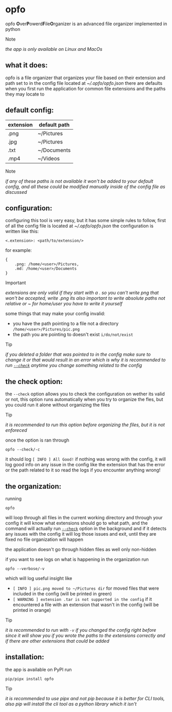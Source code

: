 # opfo
opfo **O**ver**P**owerd**F**ile**O**rganizer is an advanced file organizer implemented in python

> [!NOTE]
> *the app is only available on Linux and MacOs*

## what it does:
opfo is a file organizer that organizes your file based on their extension and path set to in the config file located at
*~/.opfo/opfo.json* there are defaults when you first run the application for common file extensions and the paths they
may locate to

## default config:

| extension | default path |
| --------- | ------------ |
| .png      | ~/Pictures   |
| .jpg      | ~/Pictures   |
| .txt      | ~/Documents  |
| .mp4      | ~/Videos     |


> [!NOTE]
> *if any of these paths is not available it won't be added to your default config, and all these could be*
> *modified manually inside of the config file as discussed*

## configuration:
configuring this tool is very easy, but it has some simple rules to follow, first of all the config file is located 
at *~/.opfo/opfo.json* the configuration is written like this:


`<.extension>: <path/to/extension/>`


for example:

    {
        .png: /home/<user>/Pictures,
        .md: /home/<user>/Documents
    }

> [!IMPORTANT]
> *extensions are only valid if they start with a . so you can't write png that won't be accepted, write .png*
> *its also important to write absolute paths not relative or ~ for home/user you have to write it yourself*

some things that may make your config invalid:
- you have the path pointing to a file not a directory `/home/<user>/Pictures/pic.png`
- the path you are pointing to doesn't exist `i/do/not/exist`

> [!TIP]
> *if you deleted a folder that was pointed to in the config make sure to change it or that would result in an error*
> *which is why it is recommended to run [`--check`](#the-check-option) anytime you change something related to the config*

## the check option:
the `--check` option allows you to check the configuration on wether its valid or not, this option
runs automatically when you try to organize the fles, but you could run it alone without organizing the files

> [!TIP]
> *it is recommended to run this option before organizing the files, but it is not enforeced*

once the option is ran through

    opfo --check/-c

it should log `[ INFO ] All Good!` if nothing was wrong with the config, it will log good info on any issue in the config
like the extension that has the error or the path related to it so read the logs if you encounter anything wrong!

## the organization:
running

    opfo

will loop through all files in the current working directory and through your config it will know what extensions should go
to what path, and the command will actually run [`--check`](#the-check-option) option in the background and if it detects any
issues with the config it will log those issues and exit, until they are fixed no file organization will happen


the application doesn't go through hidden files as well only non-hidden


if you want to see logs on what is happening in the organization run

    opfo --verbose/-v

which will log useful insight like
- `[ INFO ] pic.png moved to ~/Pictures dir` for moved files that were included in the config (will be printed in green)
- `[ WARNING ] extension .tar is not supported in the config` if it encountered a file with an extension that wasn't in the config (will be printed in orange)

> [!TIP]
> *it is recommended to run with `-v` if you changed the config right before since it will show you if you wrote the paths*
> *to the extensions correctly and if there are other extensions that could be added*

## installation:
the app is available on PyPI run

    pip/pipx install opfo

> [!TIP]
> *it is recommended to use pipx and not pip because it is better for CLI tools, also pip will install the cli tool as a python library*
> *which it isn't*